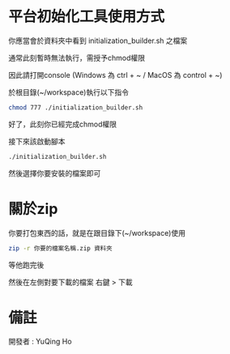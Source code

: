 # 平台初始化工具使用方式

你應當會於資料夾中看到 initialization_builder.sh 之檔案

通常此刻暫時無法執行，需授予chmod權限

因此請打開console (Windows 為 ctrl + ~ / MacOS 為 control + ~)

於根目錄(~/workspace)執行以下指令
```bash
chmod 777 ./initialization_builder.sh
```

好了，此刻你已經完成chmod權限

接下來該啟動腳本

```bash
./initialization_builder.sh
```

然後選擇你要安裝的檔案即可

# 關於zip

你要打包東西的話，就是在跟目錄下(~/workspace)使用
```bash
zip -r 你要的檔案名稱.zip 資料夾
```

等他跑完後

然後在左側對要下載的檔案 右鍵 > 下載

# 備註

開發者 : YuQing Ho
